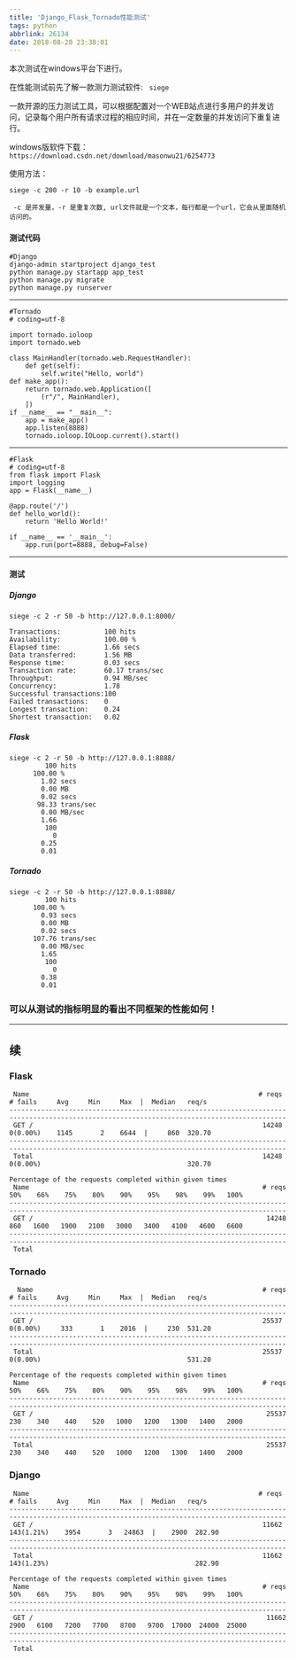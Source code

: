 ```yaml
---
title: 'Django_Flask_Tornado性能测试'
tags: python
abbrlink: 26134
date: 2018-08-20 23:38:01
---
```

本次测试在windows平台下进行。

在性能测试前先了解一款测力测试软件: ` siege`

一款开源的压力测试工具，可以根据配置对一个WEB站点进行多用户的并发访问，记录每个用户所有请求过程的相应时间，并在一定数量的并发访问下重复进行。

windows版软件下载：` https://download.csdn.net/download/masonwu21/6254773`

使用方法：

` siege -c 200 -r 10 -b example.url `
 
     -c 是并发量，-r 是重复次数, url文件就是一个文本，每行都是一个url，它会从里面随机访问的。
     
#### 测试代码

    #Django
    django-admin startproject django_test
    python manage.py startapp app_test
    python manage.py migrate
    python manage.py runserver
    
---

    #Tornado
    # coding=utf-8

    import tornado.ioloop
    import tornado.web
    
    class MainHandler(tornado.web.RequestHandler):
        def get(self):
            self.write("Hello, world")
    def make_app():
        return tornado.web.Application([
            (r"/", MainHandler),
        ])
    if __name__ == "__main__":
        app = make_app()
        app.listen(8888)
        tornado.ioloop.IOLoop.current().start()

---

    #Flask
    # coding=utf-8
    from flask import Flask
    import logging
    app = Flask(__name__)
    
    @app.route('/')
    def hello_world():
        return 'Hello World!'
    
    if __name__ == '__main__':
        app.run(port=8888, debug=False)


--- 
#### 测试

##### Django

    siege -c 2 -r 50 -b http://127.0.0.1:8000/
    
    Transactions:           100 hits
    Availability:           100.00 %
    Elapsed time:           1.66 secs
    Data transferred:       1.56 MB
    Response time:          0.03 secs
    Transaction rate:       60.17 trans/sec
    Throughput:             0.94 MB/sec
    Concurrency:            1.78
    Successful transactions:100
    Failed transactions:    0
    Longest transaction:    0.24
    Shortest transaction:   0.02

##### Flask

    siege -c 2 -r 50 -b http://127.0.0.1:8888/
             100 hits
          100.00 %
            1.02 secs
            0.00 MB
            0.02 secs
           98.33 trans/sec
            0.00 MB/sec
            1.66
             100
               0
            0.25
            0.01

##### Tornado

    siege -c 2 -r 50 -b http://127.0.0.1:8888/
             100 hits
          100.00 %
            0.93 secs
            0.00 MB
            0.02 secs
          107.76 trans/sec
            0.00 MB/sec
            1.65
             100
               0
            0.38
            0.01

### 可以从测试的指标明显的看出不同框架的性能如何！

---
续
---

### Flask

```
 Name                                                          # reqs      # fails     Avg     Min     Max  |  Median   req/s
--------------------------------------------------------------------------------------------------------------------------------------------
 GET /                                                          14248     0(0.00%)    1145       2    6644  |     860  320.70
--------------------------------------------------------------------------------------------------------------------------------------------
 Total                                                          14248     0(0.00%)                                     320.70

Percentage of the requests completed within given times
 Name                                                           # reqs    50%    66%    75%    80%    90%    95%    98%    99%   100%
--------------------------------------------------------------------------------------------------------------------------------------------
 GET /                                                           14248    860   1600   1900   2100   3000   3400   4100   4600   6600
--------------------------------------------------------------------------------------------------------------------------------------------
 Total   
```

### Tornado

```
  Name                                                          # reqs      # fails     Avg     Min     Max  |  Median   req/s
--------------------------------------------------------------------------------------------------------------------------------------------
 GET /                                                          25537     0(0.00%)     333       1    2016  |     230  531.20
--------------------------------------------------------------------------------------------------------------------------------------------
 Total                                                          25537     0(0.00%)                                     531.20

Percentage of the requests completed within given times
 Name                                                           # reqs    50%    66%    75%    80%    90%    95%    98%    99%   100%
--------------------------------------------------------------------------------------------------------------------------------------------
 GET /                                                           25537    230    340    440    520   1000   1200   1300   1400   2000
--------------------------------------------------------------------------------------------------------------------------------------------
 Total                                                           25537    230    340    440    520   1000   1200   1300   1400   2000

```

### Django

```
 Name                                                          # reqs      # fails     Avg     Min     Max  |  Median   req/s
--------------------------------------------------------------------------------------------------------------------------------------------
 GET /                                                          11662   143(1.21%)    3954       3   24863  |    2900  282.90
--------------------------------------------------------------------------------------------------------------------------------------------
 Total                                                          11662   143(1.23%)                                     282.90

Percentage of the requests completed within given times
 Name                                                           # reqs    50%    66%    75%    80%    90%    95%    98%    99%   100%
--------------------------------------------------------------------------------------------------------------------------------------------
 GET /                                                           11662   2900   6100   7200   7700   8700   9700  17000  24000  25000
--------------------------------------------------------------------------------------------------------------------------------------------
 Total 
```
